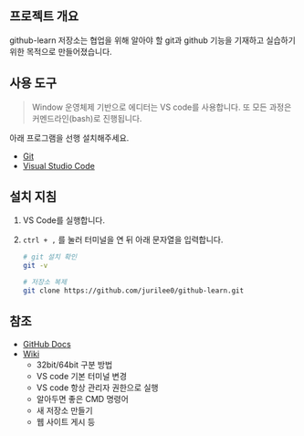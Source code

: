 ## 프로젝트 개요
github-learn 저장소는 협업을 위해 알아야 할 git과 github 기능을 기재하고 
실습하기 위한 목적으로 만들어졌습니다.

## 사용 도구
> Window 운영체제 기반으로 에디터는 VS code를 사용합니다. 또 모든 과정은 커멘드라인(bash)로 진행됩니다. 

아래 프로그램을 선행 설치해주세요.

- [Git](https://git-scm.com/) 
- [Visual Studio Code](https://code.visualstudio.com/)

## 설치 지침
1. VS Code를 실행합니다.
2. `ctrl + ,` 를 눌러 터미널을 연 뒤 아래 문자열을 입력합니다.
    
    ```bash
    # git 설치 확인
    git -v

    # 저장소 복제
    git clone https://github.com/jurilee0/github-learn.git
    ```


## 참조
- [GitHub Docs](https://docs.github.com/ko)
- [Wiki]()
    - 32bit/64bit 구분 방법
    - VS code 기본 터미널 변경
    - VS code 항상 관리자 권한으로 실행
    - 알아두면 좋은 CMD 명령어
    - 새 저장소 만들기
    - 웹 사이트 게시 등
